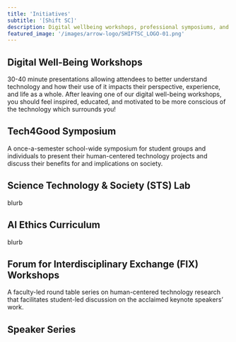 ```yaml
---
title: 'Initiatives'
subtitle: '[Shift SC]'
description: Digital wellbeing workshops, professional symposiums, and more.
featured_image: '/images/arrow-logo/SHIFTSC_LOGO-01.png'
---
```

## Digital Well-Being Workshops
30-40 minute presentations allowing attendees to better understand technology and how their use of it impacts their perspective, experience, and life as a whole. After leaving one of our digital well-being workshops, you should feel inspired, educated, and motivated to be more conscious of the technology which surrounds you!
## Tech4Good Symposium
A once-a-semester school-wide symposium for student groups and individuals to present their human-centered technology projects and discuss their benefits for and implications on society.
## Science Technology & Society (STS) Lab
blurb
## AI Ethics Curriculum
blurb
## Forum for Interdisciplinary Exchange (FIX) Workshops
A faculty-led round table series on human-centered technology research that facilitates student-led discussion on the acclaimed keynote speakers’ work.

## Speaker Series